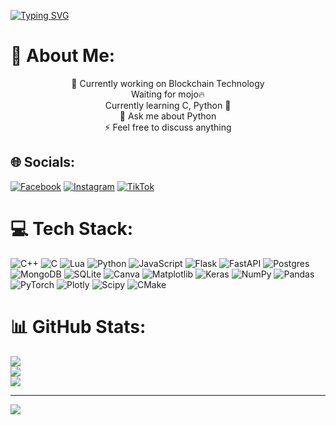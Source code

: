 [![Typing SVG](https://readme-typing-svg.demolab.com?font=Fira+Code&weight=500&size=30&pause=1000&color=A975F7&center=true&width=440&lines=+++++Hello!;+++++I'm+Togashi+Yuuta++%CB%B6%CB%86%E1%97%9C%CB%86%CB%B5+;+++++Nice+to+meet+you)](https://git.io/typing-svg)

# 💫 About Me:
<center>🐾 Currently working on Blockchain Technology<br>Waiting for mojo🔥<br>Currently learning C, Python 🙂<br>💬 Ask me about Python<br>⚡ Feel free to discuss anything</center>


## 🌐 Socials:
[![Facebook](https://img.shields.io/badge/Facebook-%231877F2.svg?logo=Facebook&logoColor=white)](https://facebook.com/KiyotakaO.O) [![Instagram](https://img.shields.io/badge/Instagram-%23E4405F.svg?logo=Instagram&logoColor=white)](https://instagram.com/.togashiiyuutaa) [![TikTok](https://img.shields.io/badge/TikTok-%23000000.svg?logo=TikTok&logoColor=white)](https://tiktok.com/@unknowntroller404) 

# 💻 Tech Stack:
![C++](https://img.shields.io/badge/c++-%2300599C.svg?style=for-the-badge&logo=c%2B%2B&logoColor=white) ![C](https://img.shields.io/badge/c-%2300599C.svg?style=for-the-badge&logo=c&logoColor=white) ![Lua](https://img.shields.io/badge/lua-%232C2D72.svg?style=for-the-badge&logo=lua&logoColor=white) ![Python](https://img.shields.io/badge/python-3670A0?style=for-the-badge&logo=python&logoColor=ffdd54) ![JavaScript](https://img.shields.io/badge/javascript-%23323330.svg?style=for-the-badge&logo=javascript&logoColor=%23F7DF1E) ![Flask](https://img.shields.io/badge/flask-%23000.svg?style=for-the-badge&logo=flask&logoColor=white) ![FastAPI](https://img.shields.io/badge/FastAPI-005571?style=for-the-badge&logo=fastapi) ![Postgres](https://img.shields.io/badge/postgres-%23316192.svg?style=for-the-badge&logo=postgresql&logoColor=white) ![MongoDB](https://img.shields.io/badge/MongoDB-%234ea94b.svg?style=for-the-badge&logo=mongodb&logoColor=white) ![SQLite](https://img.shields.io/badge/sqlite-%2307405e.svg?style=for-the-badge&logo=sqlite&logoColor=white)  ![Canva](https://img.shields.io/badge/Canva-%2300C4CC.svg?style=for-the-badge&logo=Canva&logoColor=white) ![Matplotlib](https://img.shields.io/badge/Matplotlib-%23ffffff.svg?style=for-the-badge&logo=Matplotlib&logoColor=black) ![Keras](https://img.shields.io/badge/Keras-%23D00000.svg?style=for-the-badge&logo=Keras&logoColor=white) ![NumPy](https://img.shields.io/badge/numpy-%23013243.svg?style=for-the-badge&logo=numpy&logoColor=white) ![Pandas](https://img.shields.io/badge/pandas-%23150458.svg?style=for-the-badge&logo=pandas&logoColor=white) ![PyTorch](https://img.shields.io/badge/PyTorch-%23EE4C2C.svg?style=for-the-badge&logo=PyTorch&logoColor=white) ![Plotly](https://img.shields.io/badge/Plotly-%233F4F75.svg?style=for-the-badge&logo=plotly&logoColor=white) ![Scipy](https://img.shields.io/badge/SciPy-%230C55A5.svg?style=for-the-badge&logo=scipy&logoColor=%white) ![CMake](https://img.shields.io/badge/CMake-%23008FBA.svg?style=for-the-badge&logo=cmake&logoColor=white)

# 📊 GitHub Stats:
![](https://github-readme-stats.vercel.app/api?username=togashigreat&theme=dark&hide_border=false&include_all_commits=false&count_private=false)<br/>
![](https://github-readme-streak-stats.herokuapp.com/?user=togashigreat&theme=dark&hide_border=false)<br/>
![](https://github-readme-stats.vercel.app/api/top-langs/?username=togashigreat&theme=dark&hide_border=false&include_all_commits=false&count_private=false&layout=compact)

---
[![](https://visitcount.itsvg.in/api?id=togashigreat&icon=2&color=8)](https://visitcount.itsvg.in)

<!-- Proudly created with GPRM ( https://gprm.itsvg.in ) -->
